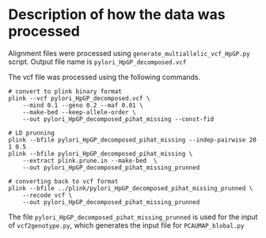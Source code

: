 # Description of how the data was processed

Alignment files were processed using `generate_multiallelic_vcf_HpGP.py` script. Output file name is `pylori_HpGP_decomposed.vcf`

The vcf file was processed using the following commands.
```
# convert to plink binary format
plink --vcf pylori_HpGP_decomposed.vcf \
    --mind 0.1 --geno 0.2 --maf 0.01 \
    --make-bed --keep-allele-order \
    --out pylori_HpGP_decomposed_pihat_missing --const-fid
```
```
# LD prunning
plink --bfile pylori_HpGP_decomposed_pihat_missing --indep-pairwise 20 1 0.5
plink --bfile pylori_HpGP_decomposed_pihat_missing \
    --extract plink.prune.in --make-bed  \
    --out pylori_HpGP_decomposed_pihat_missing_prunned
```
```
# converting back to vcf format
plink --bfile ../plink/pylori_HpGP_decomposed_pihat_missing_prunned \
    --recode vcf \
    --out pylori_HpGP_decomposed_pihat_missing_prunned
```

The file `pylori_HpGP_decomposed_pihat_missing_prunned` is used for the input of `vcf2genotype.py`, which generates the input file for `PCAUMAP_blobal.py`

